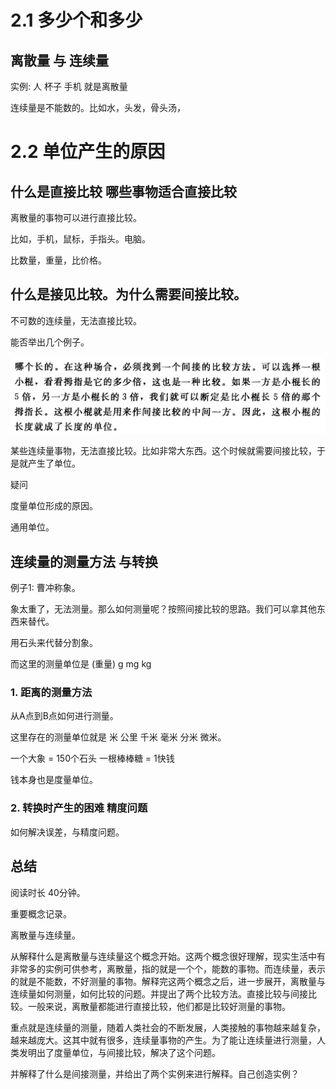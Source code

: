 # 2.1 多少个和多少

## 离散量 与 连续量

实例:  人 杯子 手机 就是离散量

连续量是不能数的。比如水，头发，骨头汤，





# 2.2 单位产生的原因

## 什么是直接比较 哪些事物适合直接比较

离散量的事物可以进行直接比较。

比如，手机，鼠标，手指头。电脑。

比数量，重量，比价格。





## 什么是接见比较。为什么需要间接比较。

不可数的连续量，无法直接比较。

能否举出几个例子。

![image-20220521152339394](2.1%20%E5%A4%9A%E5%B0%91%E4%B8%AA%E5%92%8C%E5%A4%9A%E5%B0%91.assets/image-20220521152339394-16531178201341.png)



某些连续量事物，无法直接比较。比如非常大东西。这个时候就需要间接比较，于是就产生了单位。



疑问

度量单位形成的原因。

通用单位。



## 连续量的测量方法 与转换

例子1: 曹冲称象。

象太重了，无法测量。那么如何测量呢？按照间接比较的思路。我们可以拿其他东西来替代。

用石头来代替分割象。



而这里的测量单位是 (重量) g mg kg 

### 1. 距离的测量方法

从A点到B点如何进行测量。



这里存在的测量单位就是 米 公里 千米 毫米 分米 微米。



一个大象 = 150个石头    一根棒棒糖 = 1快钱

钱本身也是度量单位。





### 2. 转换时产生的困难 精度问题

如何解决误差，与精度问题。









## 总结

阅读时长 40分钟。



重要概念记录。

离散量与连续量。





从解释什么是离散量与连续量这个概念开始。这两个概念很好理解，现实生活中有非常多的实例可供参考，离散量，指的就是一个个，能数的事物。而连续量，表示的就是不能数，不好测量的事物。解释完这两个概念之后，进一步展开，离散量与连续量如何测量，如何比较的问题。并提出了两个比较方法。直接比较与间接比较。一般来说，离散量都能进行直接比较，他们都是比较好测量的事物。

重点就是连续量的测量，随着人类社会的不断发展，人类接触的事物越来越复杂，越来越庞大。这其中就有很多，连续量事物的产生。为了能让连续量进行测量，人类发明出了度量单位，与间接比较，解决了这个问题。

并解释了什么是间接测量，并给出了两个实例来进行解释。自己创造实例？